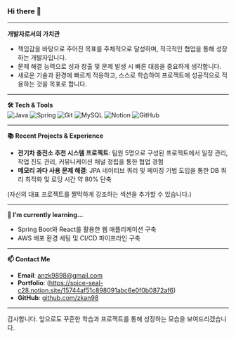 ### Hi there 👋

---

**개발자로서의 가치관**  
- 책임감을 바탕으로 주어진 목표를 주체적으로 달성하며, 적극적인 협업을 통해 성장하는 개발자입니다.
- 문제 해결 능력으로 성과 창출 및 문제 발생 시 빠른 대응을 중요하게 생각합니다.
- 새로운 기술과 환경에 빠르게 적응하고, 스스로 학습하여 프로젝트에 성공적으로 적용하는 것을 목표로 합니다.

---

**🛠 Tech & Tools**  
![Java](https://img.shields.io/badge/Java-007396?style=flat&logo=java&logoColor=white)
![Spring](https://img.shields.io/badge/Spring-6DB33F?style=flat&logo=spring&logoColor=white)
![Git](https://img.shields.io/badge/Git-F05032?style=flat&logo=git&logoColor=white)
![MySQL](https://img.shields.io/badge/MySQL-4479A1?style=flat&logo=mysql&logoColor=white)
![Notion](https://img.shields.io/badge/Notion-000000?style=flat&logo=notion&logoColor=white)
![GitHub](https://img.shields.io/badge/GitHub-181717?style=flat&logo=github&logoColor=white)

---

**📚 Recent Projects & Experience**  
- **전기차 충전소 추천 시스템 프로젝트**: 팀원 5명으로 구성된 프로젝트에서 일정 관리, 작업 진도 관리, 커뮤니케이션 채널 정립을 통한 협업 경험  
- **메모리 과다 사용 문제 해결**: JPA 네이티브 쿼리 및 페이징 기법 도입을 통한 DB 쿼리 최적화 및 로딩 시간 약 80% 단축

(자신의 대표 프로젝트를 짤막하게 강조하는 섹션을 추가할 수 있습니다.)

---

**🌱 I’m currently learning...**  
- Spring Boot와 React를 활용한 웹 애플리케이션 구축  
- AWS 배포 환경 세팅 및 CI/CD 파이프라인 구축

---

**📫 Contact Me**  
- **Email**: anzk9898@gmail.com  
- **Portfolio**: (https://spice-seal-c28.notion.site/15744af51c898091abc6e0f0b0872af6)
- **GitHub**: [github.com/zkan98](https://github.com/zkan98)

---

감사합니다. 앞으로도 꾸준한 학습과 프로젝트를 통해 성장하는 모습을 보여드리겠습니다.
